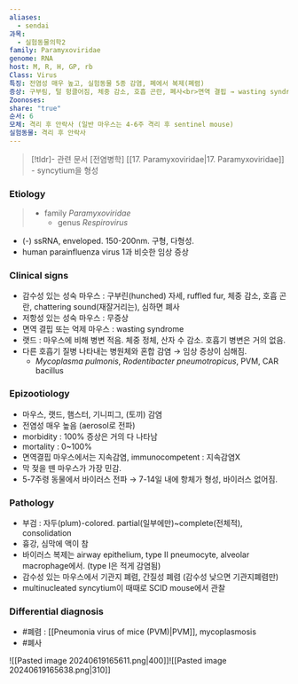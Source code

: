 ```yaml
---
aliases:
  - sendai
과목:
  - 실험동물의학2
family: Paramyxoviridae
genome: RNA
host: M, R, H, GP, rb
Class: Virus
특징: 전염성 매우 높고, 실험동물 5종 감염, 폐에서 복제(폐렴)
증상: 구부림, 털 헝클어짐, 체중 감소, 호흡 곤란, 폐사<br>면역 결핍 → wasting syndrome
Zoonoses: 
share: "true"
순서: 6
모체: 격리 후 안락사 (일반 마우스는 4-6주 격리 후 sentinel mouse)
실험동물: 격리 후 안락사
---
```

>[!tldr]- 관련 문서
> [전염병학] [[17. Paramyxoviridae|17. Paramyxoviridae]] - syncytium을 형성

### Etiology
> - family *Paramyxoviridae*
> 	- genus *Respirovirus*

- (-) ssRNA, enveloped. 150-200nm. 구형, 다형성.
- human parainfluenza virus 1과 비슷한 임상 증상
### Clinical signs
- 감수성 있는 성숙 마우스 : 구부린(hunched) 자세, ruffled fur, 체중 감소, 호흡 곤란, chattering sound(재잘거리는), 심하면 폐사
- 저항성 있는 성숙 마우스 : 무증상
- 면역 결핍 또는 억제 마우스 : wasting syndrome
- 랫드 : 마우스에 비해 병변 적음. 체중 정체, 산자 수 감소. 호흡기 병변은 거의 없음.
- 다른 호흡기 질병 나타내는 병원체와 혼합 감염 → 임상 증상이 심해짐.
	- *Mycoplasma pulmonis*, *Rodentibacter pneumotropicus*, PVM, CAR bacillus
### Epizootiology
- 마우스, 랫드, 햄스터, 기니피그, (토끼) 감염
- 전염성 매우 높음 (aerosol로 전파)
- morbidity : 100% 증상은 거의 다 나타남
- mortality : 0~100%
- 면역결핍 마우스에서는 지속감염, immunocompetent : 지속감염X
- 막 젖을 뗀 마우스가 가장 민감.
- 5-7주령 동물에서 바이러스 전파 → 7-14일 내에 항체가 형성, 바이러스 없어짐.
### Pathology
- 부검 : 자두(plum)-colored. partial(일부에만)~complete(전체적), consolidation
- 흉강, 심막에 액이 참
- 바이러스 복제는 airway epithelium, type Ⅱ pneumocyte, alveolar macrophage에서. (type Ⅰ은 적게 감염됨)
- 감수성 있는 마우스에서 기관지 폐렴, 간질성 폐렴 (감수성 낮으면 기관지폐렴만)
- multinucleated syncytium이 때때로 SCID mouse에서 관찰
### Differential diagnosis
- #폐렴 : [[Pneumonia virus of mice (PVM)|PVM]], mycoplasmosis
- #폐사 

![[Pasted image 20240619165611.png|400]]![[Pasted image 20240619165638.png|310]]

